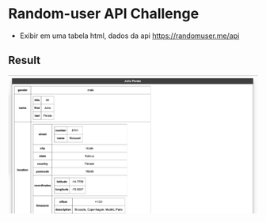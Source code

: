 # Random-user API Challenge

- Exibir em uma tabela html, dados da api https://randomuser.me/api

## Result

<img src="../.github/assets/random-user.png" />
